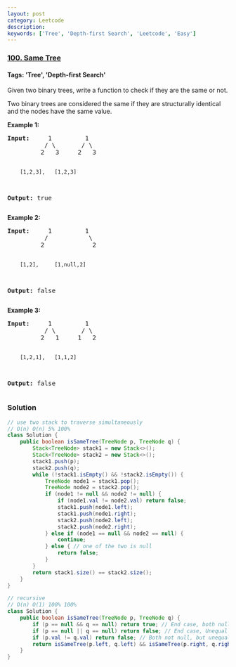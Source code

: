 ```yaml
---
layout: post
category: Leetcode
description: 
keywords: ['Tree', 'Depth-first Search', 'Leetcode', 'Easy']
---
```

### [100. Same Tree](https://leetcode.com/problems/same-tree)

#### Tags: 'Tree', 'Depth-first Search'

<div class="content__u3I1 question-content__JfgR"><div><p>Given two binary trees, write a function to check if they are the same or not.</p>
<p>Two binary trees are considered the same if they are structurally identical and the nodes have the same value.</p>
<p><strong>Example 1:</strong></p>
<pre><strong>Input:</strong>     1         1
          / \       / \
         2   3     2   3

        [1,2,3],   [1,2,3]

<strong>Output:</strong> true
</pre>
<p><strong>Example 2:</strong></p>
<pre><strong>Input:</strong>     1         1
          /           \
         2             2

        [1,2],     [1,null,2]

<strong>Output:</strong> false
</pre>
<p><strong>Example 3:</strong></p>
<pre><strong>Input:</strong>     1         1
          / \       / \
         2   1     1   2

        [1,2,1],   [1,1,2]

<strong>Output:</strong> false
</pre>
</div></div>

### Solution
```java
// use two stack to traverse simultaneously
// O(n) O(n) 5% 100%
class Solution {
    public boolean isSameTree(TreeNode p, TreeNode q) {
        Stack<TreeNode> stack1 = new Stack<>();
        Stack<TreeNode> stack2 = new Stack<>();
        stack1.push(p);
        stack2.push(q);
        while (!stack1.isEmpty() && !stack2.isEmpty()) {
            TreeNode node1 = stack1.pop();
            TreeNode node2 = stack2.pop();
            if (node1 != null && node2 != null) {
                if (node1.val != node2.val) return false;
                stack1.push(node1.left);
                stack1.push(node1.right);
                stack2.push(node2.left);
                stack2.push(node2.right);
            } else if (node1 == null && node2 == null) {
                continue;
            } else { // one of the two is null
                return false;
            }
        }
        return stack1.size() == stack2.size();   
    }
}

// recursive
// O(n) O(1) 100% 100%
class Solution {
    public boolean isSameTree(TreeNode p, TreeNode q) {
        if (p == null && q == null) return true; // End case, both null, also handle case with two empty tree
        if (p == null || q == null) return false; // End case, Unequal nullity
        if (p.val != q.val) return false; // Both not null, but unequal value
        return isSameTree(p.left, q.left) && isSameTree(p.right, q.right);
    }
}
```
